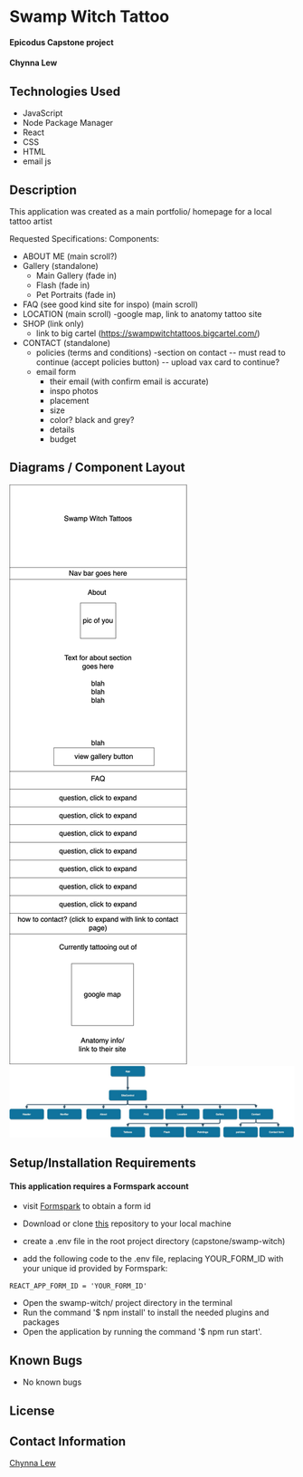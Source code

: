 # Swamp Witch Tattoo

#### Epicodus Capstone project

#### Chynna Lew

## Technologies Used

* JavaScript
* Node Package Manager
* React
* CSS
* HTML
* email js

## Description
This application was created as a main portfolio/ homepage for a local tattoo artist

Requested Specifications:
Components:
- ABOUT ME (main scroll?)
- Gallery (standalone)
  - Main Gallery (fade in)
  - Flash (fade in)
  - Pet Portraits (fade in)
- FAQ (see good kind site for inspo) (main scroll)
- LOCATION (main scroll)
  -google map, link to anatomy tattoo site
- SHOP (link only)
  - link to big cartel (https://swampwitchtattoos.bigcartel.com/)
- CONTACT (standalone)
  - policies (terms and conditions) 
    -section on contact
    -- must read to continue (accept policies button)
    -- upload vax card to continue?
  - email form
    - their email (with confirm email is accurate)
    - inspo photos
    - placement
    - size
    - color? black and grey?
    - details
    - budget

## Diagrams / Component Layout
<img src='./src/assets/img/victoriaTattoo.png' alt='page plan'/>
<br/>
<img src= './src/assets/img/swampWitchComponents.jpg' alt='component tree'/>


## Setup/Installation Requirements

#### This application requires a Formspark account
* visit [Formspark](https://formspark.io/) to obtain a form id

* Download or clone [this](https://github.com/chynnalew/capstone) repository to your local machine
* create a .env file in the root project directory (capstone/swamp-witch)
* add the following code to the .env file, replacing YOUR_FORM_ID with your unique id provided by Formspark:
```
REACT_APP_FORM_ID = 'YOUR_FORM_ID'
```
* Open the swamp-witch/ project directory in the terminal
* Run the command '$ npm install' to install the needed plugins and packages
* Open the application by running the command '$ npm run start'.

## Known Bugs
* No known bugs

## License

## Contact Information
[Chynna Lew](chynnalew@yahoo.com)
